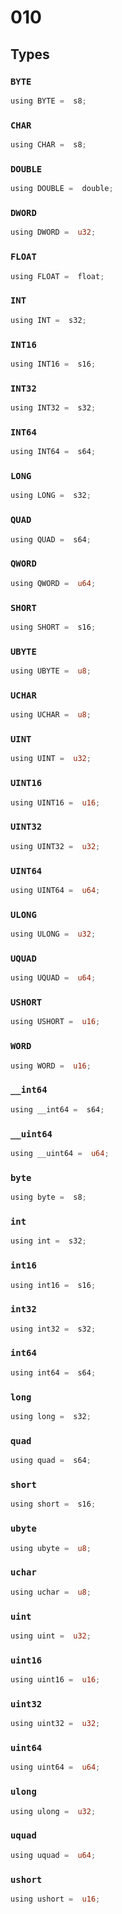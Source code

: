 # 010


## Types

### `BYTE`

```rust
using BYTE =  s8;
```
### `CHAR`

```rust
using CHAR =  s8;
```
### `DOUBLE`

```rust
using DOUBLE =  double;
```
### `DWORD`

```rust
using DWORD =  u32;
```
### `FLOAT`

```rust
using FLOAT =  float;
```
### `INT`

```rust
using INT =  s32;
```
### `INT16`

```rust
using INT16 =  s16;
```
### `INT32`

```rust
using INT32 =  s32;
```
### `INT64`

```rust
using INT64 =  s64;
```
### `LONG`

```rust
using LONG =  s32;
```
### `QUAD`

```rust
using QUAD =  s64;
```
### `QWORD`

```rust
using QWORD =  u64;
```
### `SHORT`

```rust
using SHORT =  s16;
```
### `UBYTE`

```rust
using UBYTE =  u8;
```
### `UCHAR`

```rust
using UCHAR =  u8;
```
### `UINT`

```rust
using UINT =  u32;
```
### `UINT16`

```rust
using UINT16 =  u16;
```
### `UINT32`

```rust
using UINT32 =  u32;
```
### `UINT64`

```rust
using UINT64 =  u64;
```
### `ULONG`

```rust
using ULONG =  u32;
```
### `UQUAD`

```rust
using UQUAD =  u64;
```
### `USHORT`

```rust
using USHORT =  u16;
```
### `WORD`

```rust
using WORD =  u16;
```
### `__int64`

```rust
using __int64 =  s64;
```
### `__uint64`

```rust
using __uint64 =  u64;
```
### `byte`

```rust
using byte =  s8;
```
### `int`

```rust
using int =  s32;
```
### `int16`

```rust
using int16 =  s16;
```
### `int32`

```rust
using int32 =  s32;
```
### `int64`

```rust
using int64 =  s64;
```
### `long`

```rust
using long =  s32;
```
### `quad`

```rust
using quad =  s64;
```
### `short`

```rust
using short =  s16;
```
### `ubyte`

```rust
using ubyte =  u8;
```
### `uchar`

```rust
using uchar =  u8;
```
### `uint`

```rust
using uint =  u32;
```
### `uint16`

```rust
using uint16 =  u16;
```
### `uint32`

```rust
using uint32 =  u32;
```
### `uint64`

```rust
using uint64 =  u64;
```
### `ulong`

```rust
using ulong =  u32;
```
### `uquad`

```rust
using uquad =  u64;
```
### `ushort`

```rust
using ushort =  u16;
```
